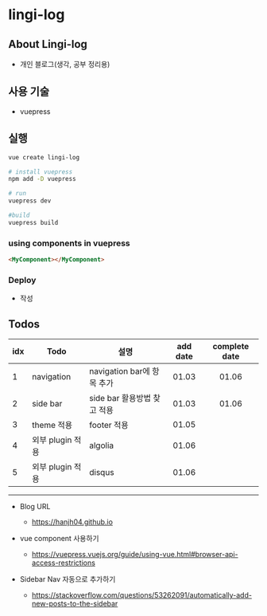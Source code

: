 # lingi-log

## About Lingi-log
* 개인 블로그(생각, 공부 정리용)

## 사용 기술
* vuepress

## 실행
```bash
vue create lingi-log

# install vuepress
npm add -D vuepress

# run
vuepress dev

#build
vuepress build
```

### using components in vuepress
```md
<MyComponent></MyComponent>
```

### Deploy
* 작성

## Todos
idx|Todo|설명|add date|complete date
-|-|-|:-:|:-:
1|navigation|navigation bar에 항목 추가|01.03|01.06
2|side bar|side bar 활용방법 찾고 적용|01.03|01.06
3|theme 적용|footer 적용|01.05|
4|외부 plugin 적용|algolia|01.06
5|외부 plugin 적용|disqus|01.06

---
* Blog URL
    * https://hanjh04.github.io

* vue component 사용하기 
    * https://vuepress.vuejs.org/guide/using-vue.html#browser-api-access-restrictions

* Sidebar Nav 자동으로 추가하기
    * https://stackoverflow.com/questions/53262091/automatically-add-new-posts-to-the-sidebar